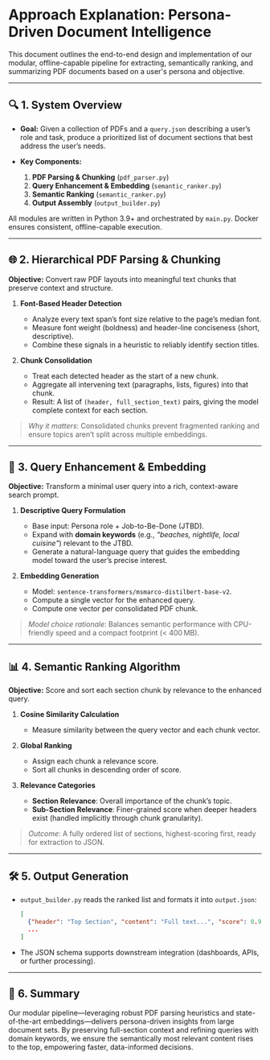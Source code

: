 # Approach Explanation: Persona-Driven Document Intelligence

This document outlines the end-to-end design and implementation of our modular, offline-capable pipeline for extracting, semantically ranking, and summarizing PDF documents based on a user's persona and objective.

---

## 🔍 1. System Overview

* **Goal:** Given a collection of PDFs and a `query.json` describing a user’s role and task, produce a prioritized list of document sections that best address the user’s needs.
* **Key Components:**

  1. **PDF Parsing & Chunking** (`pdf_parser.py`)
  2. **Query Enhancement & Embedding** (`semantic_ranker.py`)
  3. **Semantic Ranking** (`semantic_ranker.py`)
  4. **Output Assembly** (`output_builder.py`)

All modules are written in Python 3.9+ and orchestrated by `main.py`. Docker ensures consistent, offline-capable execution.

---

## 🌐 2. Hierarchical PDF Parsing & Chunking

**Objective:** Convert raw PDF layouts into meaningful text chunks that preserve context and structure.

1. **Font-Based Header Detection**

   * Analyze every text span’s font size relative to the page’s median font.
   * Measure font weight (boldness) and header-line conciseness (short, descriptive).
   * Combine these signals in a heuristic to reliably identify section titles.

2. **Chunk Consolidation**

   * Treat each detected header as the start of a new chunk.
   * Aggregate all intervening text (paragraphs, lists, figures) into that chunk.
   * Result: A list of `(header, full_section_text)` pairs, giving the model complete context for each section.

> *Why it matters*: Consolidated chunks prevent fragmented ranking and ensure topics aren’t split across multiple embeddings.

---

## 🤖 3. Query Enhancement & Embedding

**Objective:** Transform a minimal user query into a rich, context-aware search prompt.

1. **Descriptive Query Formulation**

   * Base input: Persona role + Job-to-Be-Done (JTBD).
   * Expand with **domain keywords** (e.g., *"beaches, nightlife, local cuisine"*) relevant to the JTBD.
   * Generate a natural-language query that guides the embedding model toward the user’s precise interest.

2. **Embedding Generation**

   * Model: `sentence-transformers/msmarco-distilbert-base-v2`.
   * Compute a single vector for the enhanced query.
   * Compute one vector per consolidated PDF chunk.

> *Model choice rationale*: Balances semantic performance with CPU-friendly speed and a compact footprint (< 400 MB).

---

## 📊 4. Semantic Ranking Algorithm

**Objective:** Score and sort each section chunk by relevance to the enhanced query.

1. **Cosine Similarity Calculation**

   * Measure similarity between the query vector and each chunk vector.

2. **Global Ranking**

   * Assign each chunk a relevance score.
   * Sort all chunks in descending order of score.

3. **Relevance Categories**

   * **Section Relevance**: Overall importance of the chunk’s topic.
   * **Sub-Section Relevance**: Finer-grained score when deeper headers exist (handled implicitly through chunk granularity).

> *Outcome*: A fully ordered list of sections, highest-scoring first, ready for extraction to JSON.

---

## 🛠 5. Output Generation

* `output_builder.py` reads the ranked list and formats it into `output.json`:

  ```json
  [
    {"header": "Top Section", "content": "Full text...", "score": 0.92},
    ...
  ]
  ```
* The JSON schema supports downstream integration (dashboards, APIs, or further processing).

---

## 🎯 6. Summary

Our modular pipeline—leveraging robust PDF parsing heuristics and state-of-the-art embeddings—delivers persona-driven insights from large document sets. By preserving full-section context and refining queries with domain keywords, we ensure the semantically most relevant content rises to the top, empowering faster, data-informed decisions.
